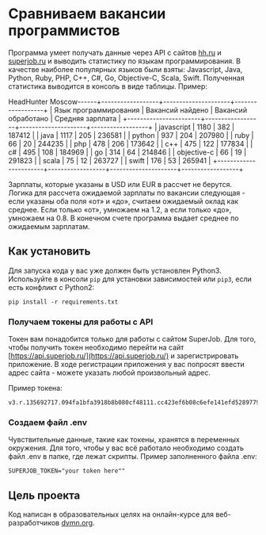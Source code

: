 # Сравниваем вакансии программистов

Программа умеет получать данные через API с сайтов [hh.ru](https://hh.ru) и [superjob.ru](https://www.superjob.ru/) и выводить статистику по языкам программирования.
В качестве наиболее популярных языков были взяты: Javascript, Java, Python, Ruby, PHP, C++, C#, Go, Objective-C, Scala, Swift.
Полученная статистика выводится в консоль в виде таблицы. Пример:

HeadHunter Moscow------+------------------+---------------------+------------------+
| Язык программирования | Вакансий найдено | Вакансий обработано | Средняя зарплата |
+-----------------------+------------------+---------------------+------------------+
| javascript            | 1180             | 382                 | 187412           |
| java                  | 1117             | 205                 | 236581           |
| python                | 937              | 204                 | 207980           |
| ruby                  | 66               | 20                  | 244235           |
| php                   | 478              | 206                 | 173642           |
| c++                   | 475              | 122                 | 177834           |
| c#                    | 495              | 108                 | 184969           |
| go                    | 314              | 64                  | 214846           |
| objective-c           | 66               | 19                  | 291823           |
| scala                 | 75               | 12                  | 263727           |
| swift                 | 176              | 53                  | 265941           |
+-----------------------+------------------+---------------------+------------------+

Зарплаты, которые указаны в USD или EUR в рассчет не берутся.
Логика для рассчета ожидаемой зарплаты по вакансии следующая - если указаны оба поля «от» и «до», считаем ожидаемый оклад как среднее. Если только «от», умножаем на 1.2, а если только «до», умножаем на 0.8.
В конечном счете программа выдает среднее по ожидаемым зарплатам.

## Как установить

Для запуска кода у вас уже должен быть установлен Python3.
Используйте в консоли `pip` для установки зависимостей или `pip3`, если есть конфликт с Python2:
```
pip install -r requirements.txt
```

### Получаем токены для работы с API
Токен вам понадобится только для работы с сайтом SuperJob. 
Для того, чтобы получить токен необходимо перейти на сайт [https://api.superjob.ru/](https://api.superjob.ru/) и зарегистрировать приложение.
В ходе регистрации приложения у вас попросят ввести адрес сайта - можете указать любой произвольный адрес.

Пример токена:
```
v3.r.135692717.094fa1bfa3918b8b080cf48111.cc423ef6b08c6efe141efd5289779fe14cVvolhJZVcfM2A11W8NofzEewF6yvY0o2o8d2UW7Y
```
### Создаем файл .env
Чувствительные данные, такие как токены, хранятся в переменных окружения. Для того, чтобы у вас всё работало необходимо создать файл .env в папке, где лежат скрипты.
Пример заполненного файла .env:
```
SUPERJOB_TOKEN="your token here""
```

## Цель проекта

Код написан в образовательных целях на онлайн-курсе для веб-разработчиков [dvmn.org](https://dvmn.org/).
 
